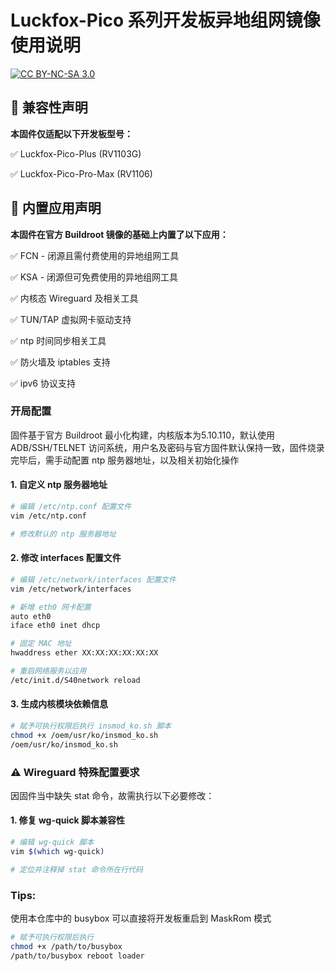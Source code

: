 # Luckfox-Pico 系列开发板异地组网镜像使用说明

[![CC BY-NC-SA 3.0](https://img.shields.io/badge/License-CC%20BY--NC--SA%203.0-lightgrey.svg)](https://creativecommons.org/licenses/by-nc-sa/3.0/)

## 🚨 兼容性声明
**本固件仅适配以下开发板型号：**

✅ Luckfox-Pico-Plus (RV1103G)

✅ Luckfox-Pico-Pro-Max (RV1106)

## 🚨 内置应用声明
**本固件在官方 Buildroot 镜像的基础上内置了以下应用：**

✅ FCN - 闭源且需付费使用的异地组网工具

✅ KSA - 闭源但可免费使用的异地组网工具

✅ 内核态 Wireguard 及相关工具

✅ TUN/TAP 虚拟网卡驱动支持

✅ ntp 时间同步相关工具

✅ 防火墙及 iptables 支持

✅ ipv6 协议支持

### 开局配置
固件基于官方 Buildroot 最小化构建，内核版本为5.10.110，默认使用 ADB/SSH/TELNET 访问系统，用户名及密码与官方固件默认保持一致，固件烧录完毕后，需手动配置 ntp 服务器地址，以及相关初始化操作

#### 1. 自定义 ntp 服务器地址

```bash
# 编辑 /etc/ntp.conf 配置文件
vim /etc/ntp.conf

# 修改默认的 ntp 服务器地址
```

#### 2. 修改 interfaces 配置文件

```bash
# 编辑 /etc/network/interfaces 配置文件
vim /etc/network/interfaces

# 新增 eth0 网卡配置
auto eth0
iface eth0 inet dhcp

# 固定 MAC 地址
hwaddress ether XX:XX:XX:XX:XX:XX

# 重启网络服务以应用
/etc/init.d/S40network reload
```

#### 3. 生成内核模块依赖信息

```bash
# 赋予可执行权限后执行 insmod_ko.sh 脚本
chmod +x /oem/usr/ko/insmod_ko.sh
/oem/usr/ko/insmod_ko.sh
```

### ⚠️ Wireguard 特殊配置要求
因固件当中缺失 stat 命令，故需执行以下必要修改：

#### 1. 修复 wg-quick 脚本兼容性

```bash
# 编辑 wg-quick 脚本
vim $(which wg-quick)

# 定位并注释掉 stat 命令所在行代码
```

### Tips:
使用本仓库中的 busybox 可以直接将开发板重启到 MaskRom 模式

```bash
# 赋予可执行权限后执行
chmod +x /path/to/busybox
/path/to/busybox reboot loader
```


